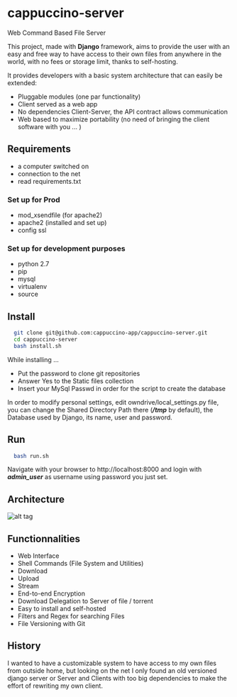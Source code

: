 # cappuccino-server

Web Command Based File Server

This project, made with **Django** framework, aims to provide the user with an easy and free way to have access to their own files from anywhere in the world, with no fees or storage limit, thanks to self-hosting.

It provides developers with a basic system architecture that can easily be extended:
- Pluggable modules (one par functionality)
- Client served as a web app
- No dependencies Client-Server, the API contract allows communication
- Web based to maximize portability (no need of bringing the client software with you ... )

## Requirements
- a computer switched on
- connection to the net
- read requirements.txt

### Set up for Prod
- mod_xsendfile (for apache2)
- apache2 (installed and set up)
- config ssl

### Set up for development purposes
- python 2.7
- pip
- mysql
- virtualenv
- source

## Install
```bash
  git clone git@github.com:cappuccino-app/cappuccino-server.git
  cd cappuccino-server
  bash install.sh
```
While installing ...
- Put the password to clone git repositories
- Answer Yes to the Static files collection
- Insert your MySql Passwd in order for the script to create the database

In order to modify personal settings, edit owndrive/local_settings.py file, you can change the Shared Directory Path there (***/tmp*** by default), the Database used by Django, its name, user and password.

## Run
```bash
  bash run.sh
``` 
Navigate with your browser to http://localhost:8000 and login with ***admin_user*** as username using password you just set.

## Architecture
![alt tag](https://i.imgsafe.org/732f8bf199.jpg)

## Functionnalities

- Web Interface
- Shell Commands (File System and Utilities)
- Download
- Upload
- Stream
- End-to-end Encryption
- Download Delegation to Server of file / torrent
- Easy to install and self-hosted
- Filters and Regex for searching Files
- File Versioning with Git

## History

I wanted to have a customizable system to have access to my own files from outside home, but looking on the net I only found an old versioned django server or Server and Clients with too big dependencies to make the effort of rewriting my own client.
